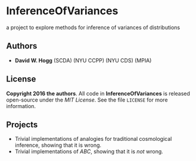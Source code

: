 # InferenceOfVariances
a project to explore methods for inference of variances of distributions

## Authors
- **David W. Hogg** (SCDA) (NYU CCPP) (NYU CDS) (MPIA)

## License
**Copyright 2016 the authors**.
All code in **InferenceOfVariances** is released open-source under the *MIT License*.
See the file `LICENSE` for more information.

## Projects
- Trivial implementations of analogies for traditional cosmological inference, showing that it is wrong.
- Trivial implementations of *ABC*, showing that it is *not* wrong.
